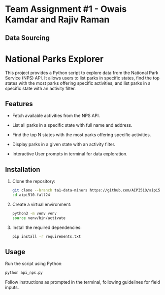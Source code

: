 # Team Assignment #1 - Owais Kamdar and Rajiv Raman
## Data Sourcing

# National Parks Explorer


This project provides a Python script to explore data from the National Park Service (NPS) API. It allows users to list parks in specific states, find the top states with the most parks offering specific activities, and list parks in a specific state with an activity filter.


## Features


- Fetch available activities from the NPS API.


- List all parks in a specific state with full name and address.
- Find the top N states with the most parks offering specific activities.
- Display parks in a given state with an activity filter.
- Interactive User prompts in terminal for data exploration.


## Installation


1. Clone the repository:


   ```bash
   git clone --branch ta1-data-miners https://github.com/AIPI510/aipi510-fall24.git
   cd aipi510-fall24
   ```


2. Create a virtual environment:


   ```bash
   python3 -m venv venv
   source venv/bin/activate
   ```


3. Install the required dependencies:


   ```bash
   pip install -r requirements.txt
   ```



## Usage


Run the script using Python:


```bash
python api_nps.py
```

Follow instructions as prompted in the terminal, following guidelines for field inputs.



